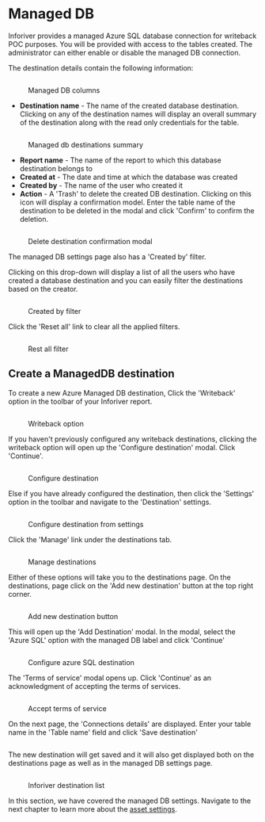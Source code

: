 # Managed DB

Inforiver provides a managed Azure SQL database connection for writeback POC purposes. You will be provided with access to the tables created. The administrator can either enable or disable the managed DB connection.

The destination details contain the following information:&#x20;

<figure><img src="../../../.gitbook/assets/manage-db-columns.png" alt=""><figcaption><p>Managed DB columns</p></figcaption></figure>

* **Destination name** - The name of the created database destination. Clicking on any of the destination names will display an overall summary of the destination along with the read only credentials for the table.

<figure><img src="../../../.gitbook/assets/wb-database-summary.png" alt=""><figcaption><p>Managed db destinations summary</p></figcaption></figure>

* **Report name** - The name of the report to which this database destination belongs to
* **Created at** - The date and time at which the database was created
* **Created by** - The name of the user who created it
* **Action** - A 'Trash' to delete the created DB destination. Clicking on this icon will display a confirmation model. Enter the table name of the destination to be deleted in the modal and click 'Confirm' to confirm the deletion.

<figure><img src="../../../.gitbook/assets/delete-destination-confirmation.png" alt=""><figcaption><p>Delete destination confirmation modal</p></figcaption></figure>

The managed DB settings page also has a 'Created by' filter.&#x20;

Clicking on this drop-down will display a list of all the users who have created a database destination and you can easily filter the destinations based on the creator.

<figure><img src="../../../.gitbook/assets/settings-created-by.png" alt=""><figcaption><p>Created by filter</p></figcaption></figure>

Click the 'Reset all' link to clear all the applied filters.

<figure><img src="../../../.gitbook/assets/reset-all-db-filter.png" alt=""><figcaption><p>Rest all filter</p></figcaption></figure>

## Create a ManagedDB destination

To create a new Azure Managed DB destination, Click the 'Writeback' option in the toolbar of your Inforiver report.

<figure><img src="../../../.gitbook/assets/writeback-destination.png" alt=""><figcaption><p>Writeback option</p></figcaption></figure>

If you haven't previously configured any writeback destinations, clicking the writeback option will open up the 'Configure destination' modal. Click 'Continue'.

<figure><img src="../../../.gitbook/assets/configure-destination.png" alt=""><figcaption><p>Configure destination</p></figcaption></figure>

Else if you have already configured the destination, then click the 'Settings' option in the toolbar and navigate to the 'Destination' settings.

<figure><img src="../../../.gitbook/assets/writeback-destination-settings.png" alt=""><figcaption><p>Configure destination from settings</p></figcaption></figure>

Click the 'Manage' link under the destinations tab.

<figure><img src="../../../.gitbook/assets/manage-wb-destination.png" alt=""><figcaption><p>Manage destinations</p></figcaption></figure>

Either of these options will take you to the destinations page. On the destinations, page click on the 'Add new destination' button at the top right corner.&#x20;

<figure><img src="../../../.gitbook/assets/add-new-destination.png" alt=""><figcaption><p>Add new destination button</p></figcaption></figure>

This will open up the 'Add Destination' modal. In the modal, select the 'Azure SQL' option with the managed DB label and click 'Continue'&#x20;

<figure><img src="../../../.gitbook/assets/azure-destination.png" alt=""><figcaption><p>Configure azure SQL destination</p></figcaption></figure>

The 'Terms of service' modal opens up. Click 'Continue' as an acknowledgment of accepting the terms of services.

<figure><img src="../../../.gitbook/assets/accept-tos.png" alt=""><figcaption><p>Accept terms of service</p></figcaption></figure>

On the next page, the 'Connections details' are displayed. Enter your table name in the 'Table name' field and click 'Save destination'&#x20;

<figure><img src="../../../.gitbook/assets/add-new-destination (1).png" alt=""><figcaption></figcaption></figure>

The new destination will get saved and it will also get displayed both on the destinations page as well as in the managed DB settings page.

<figure><img src="../../../.gitbook/assets/inforiver-db-summary.png" alt=""><figcaption><p>Inforiver destination list</p></figcaption></figure>

In this section, we have covered the managed DB settings. Navigate to the next chapter to learn more about the [asset settings](assets.md).
